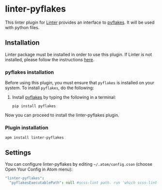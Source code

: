 # linter-pyflakes

This linter plugin for [Linter][] provides an interface to
[pyflakes](https://launchpad.net/pyflakes). It will be used with python files.

## Installation

Linter package must be installed in order to use this plugin. If Linter is not
installed, please follow the instructions [here][linter].

### pyflakes installation

Before using this plugin, you must ensure that `pyflakes` is installed on your
system. To install `pyflakes`, do the following:

1.  Install [pyflakes](https://launchpad.net/pyflakes) by typing the following
    in a terminal:

    ```ShellSession
    pip install pyflakes
    ```

Now you can proceed to install the linter-pyflakes plugin.

### Plugin installation

```ShellSession
apm install linter-pyflakes
```

## Settings

You can configure linter-pyflakes by editing `~/.atom/config.cson`
(choose Open Your Config in Atom menu):

```coffeescript
"linter-pyflakes":
  "pyflakesExecutablePath": null #scss-lint path. run 'which scss-lint' to find the path
```

[linter]: https://github.com/AtomLinter/Linter "Linter"
